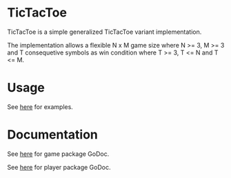 TicTacToe
=======

TicTacToe is a simple generalized TicTacToe variant implementation.

The implementation allows a flexible N x M game size where N >= 3, M >= 3 and T consequetive symbols as win condition where T >= 3, T <= N and T <= M.

Usage
=======

See [here](https://github.com/mraufc/tictactoe/blob/master/game/example_game_test.go) for examples.

Documentation
=======

See [here](https://godoc.org/github.com/mraufc/tictactoe/game) for game package GoDoc.

See [here](https://godoc.org/github.com/mraufc/tictactoe/player) for player package GoDoc.